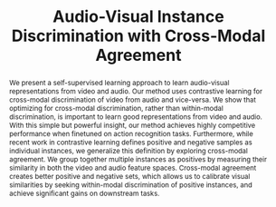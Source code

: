 ---
id:             2021-avid
title:          "Audio-Visual Instance Discrimination with Cross-Modal Agreement"
authors:        
    - Me
    - Nuno
    - Ishan
venue:          IEEE/CVF Conf. on Computer Vision and Pattern Recognition (CVPR), 2021.
year:           "2021-03"
highlight:      "<i class='fa-solid fa-award'></i> Best paper candidate"
thumbnail:      assets/publications/2021-avid/thumbnail.jpg
thumb_width:    80
links:
    pdf:    	assets/publications/2021-avid/cvpr21-avid.pdf
    paper:      https://arxiv.org/abs/2004.12943
    code:       https://github.com/facebookresearch/AVID-CMA
    video:      https://youtu.be/WWwJ_NLQQ9w
    blogpost:	https://ai.facebook.com/blog/audiovisual-self-supervised-representation-learning
    bibtex:     assets/publications/2021-avid/ref.txt
other_venues:
    - title:    Audio-Visual Instance Discrimination
      venue:    ECCV Workshop - Multi-Modal Video Analysis, 2020.
      links:
        paper:  assets/publications/2021-avid/eccv20_workshop_avid.pdf
        talk:   https://youtu.be/nkWAVi59Da4
layout: project
short_title: AVID
video_embed: https://www.youtube.com/embed/WWwJ_NLQQ9w
abstract: "We present a self-supervised learning approach to learn audio-visual representations from video and audio. Our method uses contrastive learning for cross-modal discrimination of video from audio and vice-versa. We show that optimizing for cross-modal discrimination, rather than within-modal discrimination, is important to learn good representations from video and audio. With this simple but powerful insight, our method achieves highly competitive performance when finetuned on action recognition tasks. Furthermore, while recent work in contrastive learning defines positive and negative samples as individual instances, we generalize this definition by exploring cross-modal agreement. We group together multiple instances as positives by measuring their similarity in both the video and audio feature spaces. Cross-modal agreement creates better positive and negative sets, which allows us to calibrate visual similarities by seeking within-modal discrimination of positive instances, and achieve significant gains on downstream tasks."
---